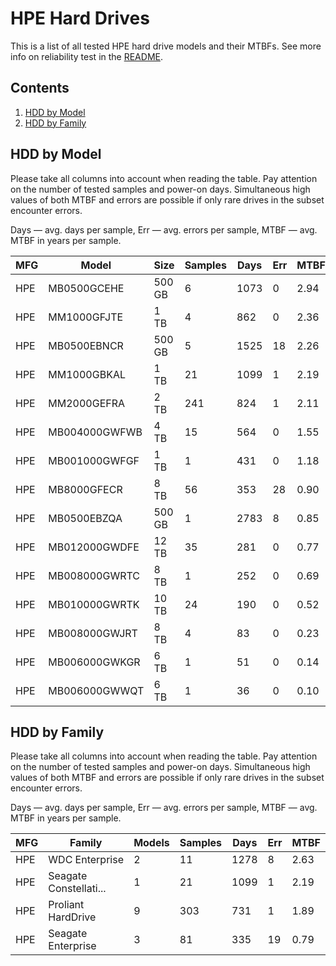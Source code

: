 HPE Hard Drives
===============

This is a list of all tested HPE hard drive models and their MTBFs. See more
info on reliability test in the [README](https://github.com/linuxhw/EnterpriseDrive).

Contents
--------

1. [ HDD by Model  ](#hdd-by-model)
2. [ HDD by Family ](#hdd-by-family)

HDD by Model
------------

Please take all columns into account when reading the table. Pay attention on the
number of tested samples and power-on days. Simultaneous high values of both MTBF
and errors are possible if only rare drives in the subset encounter errors.

Days — avg. days per sample,
Err  — avg. errors per sample,
MTBF — avg. MTBF in years per sample.

| MFG       | Model              | Size   | Samples | Days  | Err   | MTBF   |
|-----------|--------------------|--------|---------|-------|-------|--------|
| HPE       | MB0500GCEHE        | 500 GB | 6       | 1073  | 0     | 2.94   |
| HPE       | MM1000GFJTE        | 1 TB   | 4       | 862   | 0     | 2.36   |
| HPE       | MB0500EBNCR        | 500 GB | 5       | 1525  | 18    | 2.26   |
| HPE       | MM1000GBKAL        | 1 TB   | 21      | 1099  | 1     | 2.19   |
| HPE       | MM2000GEFRA        | 2 TB   | 241     | 824   | 1     | 2.11   |
| HPE       | MB004000GWFWB      | 4 TB   | 15      | 564   | 0     | 1.55   |
| HPE       | MB001000GWFGF      | 1 TB   | 1       | 431   | 0     | 1.18   |
| HPE       | MB8000GFECR        | 8 TB   | 56      | 353   | 28    | 0.90   |
| HPE       | MB0500EBZQA        | 500 GB | 1       | 2783  | 8     | 0.85   |
| HPE       | MB012000GWDFE      | 12 TB  | 35      | 281   | 0     | 0.77   |
| HPE       | MB008000GWRTC      | 8 TB   | 1       | 252   | 0     | 0.69   |
| HPE       | MB010000GWRTK      | 10 TB  | 24      | 190   | 0     | 0.52   |
| HPE       | MB008000GWJRT      | 8 TB   | 4       | 83    | 0     | 0.23   |
| HPE       | MB006000GWKGR      | 6 TB   | 1       | 51    | 0     | 0.14   |
| HPE       | MB006000GWWQT      | 6 TB   | 1       | 36    | 0     | 0.10   |

HDD by Family
-------------

Please take all columns into account when reading the table. Pay attention on the
number of tested samples and power-on days. Simultaneous high values of both MTBF
and errors are possible if only rare drives in the subset encounter errors.

Days — avg. days per sample,
Err  — avg. errors per sample,
MTBF — avg. MTBF in years per sample.

| MFG       | Family                 | Models | Samples | Days  | Err   | MTBF   |
|-----------|------------------------|--------|---------|-------|-------|--------|
| HPE       | WDC Enterprise         | 2      | 11      | 1278  | 8     | 2.63   |
| HPE       | Seagate Constellati... | 1      | 21      | 1099  | 1     | 2.19   |
| HPE       | Proliant HardDrive     | 9      | 303     | 731   | 1     | 1.89   |
| HPE       | Seagate Enterprise     | 3      | 81      | 335   | 19    | 0.79   |
